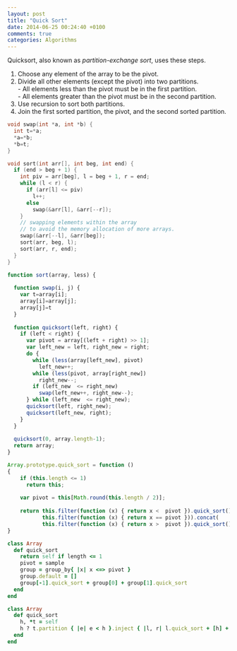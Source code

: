 ```yaml
---
layout: post
title: "Quick Sort"
date: 2014-06-25 00:24:40 +0100
comments: true
categories: Algorithms
---
```


<p>Quicksort, also known as <i>partition-exchange sort</i>, uses these steps.</p>

<ol>
<li> Choose any element of the array to be the pivot.</li>
<li> Divide all other elements (except the pivot) into two partitions.
<br/>- All elements less than the pivot must be in the first partition.
<br/>- All elements greater than the pivot must be in the second partition.
</li>
<li> Use recursion to sort both partitions.</li>
<li> Join the first sorted partition, the pivot, and the second sorted partition.</li>
</ol>

``` c C Quick Sort http://en.wikibooks.org/wiki/Transwiki:Quicksort#C Source
void swap(int *a, int *b) { 
  int t=*a; 
  *a=*b; 
  *b=t; 
}

void sort(int arr[], int beg, int end) {
  if (end > beg + 1) {
    int piv = arr[beg], l = beg + 1, r = end;
    while (l < r) {
      if (arr[l] <= piv) 
        l++;
      else 
        swap(&arr[l], &arr[--r]);
    }
    // swapping elements within the array 
    // to avoid the memory allocation of more arrays.
    swap(&arr[--l], &arr[beg]);
    sort(arr, beg, l);
    sort(arr, r, end);
  }
}
```

``` js JS Quick Sort http://rosettacode.org/wiki/Sorting_algorithms/Quicksort#JavaScript Source
function sort(array, less) {
 
  function swap(i, j) { 
    var t=array[i]; 
    array[i]=array[j]; 
    array[j]=t 
  }
 
  function quicksort(left, right) {
    if (left < right) {
      var pivot = array[(left + right) >> 1];
      var left_new = left, right_new = right;
      do {
        while (less(array[left_new], pivot)
          left_new++;
        while (less(pivot, array[right_new])
          right_new--;
        if (left_new  <= right_new)
          swap(left_new++, right_new--);
      } while (left_new  <= right_new);
      quicksort(left, right_new);
      quicksort(left_new, right);
    }
  }
 
  quicksort(0, array.length-1);
  return array;
}
```

``` js JS (Functional) Quick Sort http://rosettacode.org/wiki/Sorting_algorithms/Quicksort#JavaScript Source
Array.prototype.quick_sort = function ()
{
    if (this.length <= 1)
      return this;
 
    var pivot = this[Math.round(this.length / 2)];
 
    return this.filter(function (x) { return x <  pivot }).quick_sort().concat(
           this.filter(function (x) { return x == pivot })).concat(
           this.filter(function (x) { return x >  pivot }).quick_sort());
}
```

``` ruby Ruby Quick Sort http://rosettacode.org/wiki/Sorting_algorithms/Quicksort#Ruby Source
class Array
  def quick_sort
    return self if length <= 1
    pivot = sample
    group = group_by{ |x| x <=> pivot }
    group.default = []
    group[-1].quick_sort + group[0] + group[1].quick_sort
  end
end
```

``` ruby Ruby (Functional) Quick Sort http://rosettacode.org/wiki/Sorting_algorithms/Quicksort#Ruby Source
class Array
  def quick_sort
    h, *t = self
    h ? t.partition { |e| e < h }.inject { |l, r| l.quick_sort + [h] + r.quick_sort } : []
  end
end
```